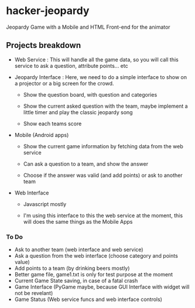 # hacker-jeopardy
Jeopardy Game with a Mobile and HTML Front-end for the animator

## Projects breakdown

 - Web Service : This will handle all the game data, so you will call this service to ask a question, attribute points... etc
 
 - Jeopardy Interface : Here, we need to do a simple interface to show on a projector or a big screen for the crowd.
      
      - Show the question board, with question and categories
      
      - Show the current asked question with the team, maybe implement a little timer and play the classic jeopardy song
      
      - Show each teams score
 
 - Mobile (Android apps) 
 
      - Show the current game information by fetching data from the web service
      
      - Can ask a question to a team, and show the answer
      
      - Choose if the answer was valid (and add points) or ask to another team
      
 
 - Web Interface
      
      - Javascript mostly
      
      - I'm using this interface to this the web service at the moment, this will does the same things as the Mobile Apps
      
### To Do

  - Ask to another team (web interface and web service)
  - Ask a question from the web interface (choose category and points value)
  - Add points to a team (by drinking beers mostly)
  - Better game file, game1.txt is only for test purpose at the moment
  - Current Game State saving, in case of a fatal crash
  - Game Interface (PyGame maybe, because GUI Interface with widget will not be revelant)
  - Game Status (Web service funcs and web interface controls)
